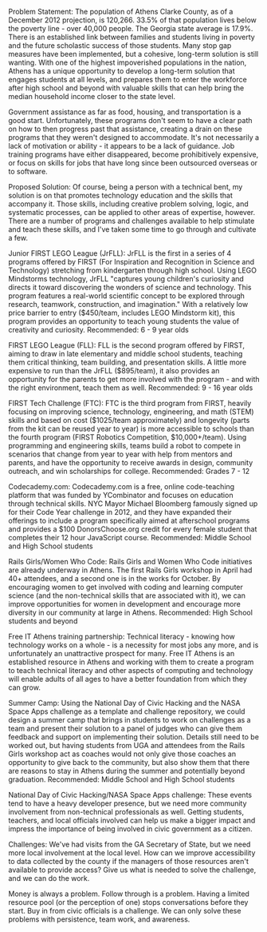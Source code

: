 Problem Statement:
The population of Athens Clarke County, as of a December 2012 projection, is 120,266. 33.5% of that population lives below the poverty line - over 40,000 people. The Georgia state average is 17.9%. There is an established link between families and students living in poverty and the future scholastic success of those students. Many stop gap measures have been implemented, but a cohesive, long-term solution is still wanting. With one of the highest impoverished populations in the nation, Athens has a unique opportunity to develop a long-term solution that engages students at all levels, and prepares them to enter the workforce after high school and beyond with valuable skills that can help bring the median household income closer to the state level.

Government assistance as far as food, housing, and transportation is a good start. Unfortunately, these programs don't seem to have a clear path on how to then progress past that assistance, creating a drain on these programs that they weren't designed to accommodate. It's not necessarily a lack of motivation or ability - it appears to be a lack of guidance. Job training programs have either disappeared, become prohibitively expensive, or focus on skills for jobs that have long since been outsourced overseas or to software.

Proposed Solution:
Of course, being a person with a technical bent, my solution is on that promotes technology education and the skills that accompany it. Those skills, including creative problem solving, logic, and systematic processes, can be applied to other areas of expertise, however. There are a number of programs and challenges available to help stimulate and teach these skills, and I've taken some time to go through and cultivate a few.

Junior FIRST LEGO League (JrFLL):
JrFLL is the first in a series of 4 programs offered by FIRST (For Inspiration and Recognition in Science and Technology) stretching from kindergarten through high school. Using LEGO Mindstorms technology, JrFLL "captures young children's curiosity and directs it toward discovering the wonders of science and technology. This program features a real-world scientific concept to be explored through research, teamwork, construction, and imagination." With a relatively low price barrier to entry ($450/team, includes LEGO Mindstorm kit), this program provides an opportunity to teach young students the value of creativity and curiosity.
Recommended: 6 - 9 year olds

FIRST LEGO League (FLL):
FLL is the second program offered by FIRST, aiming to draw in late elementary and middle school students, teaching them critical thinking, team building, and presentation skills. A little more expensive to run than the JrFLL ($895/team), it also provides an opportunity for the parents to get more involved with the program - and with the right environment, teach them as well.
Recommended: 9 - 16 year olds

FIRST Tech Challenge (FTC):
FTC is the third program from FIRST, heavily focusing on improving science, technology, engineering, and math (STEM) skills and based on cost ($1025/team approximately) and longevity (parts from the kit can be reused year to year) is more accessible to schools than the fourth program (FIRST Robotics Competition, $10,000+/team). Using programming and engineering skills, teams build a robot to compete in scenarios that change from year to year with help from mentors and parents, and have the opportunity to receive awards in design, community outreach, and win scholarships for college.
Recommended: Grades 7 - 12

Codecademy.com:
Codecademy.com is a free, online code-teaching platform that was funded by YCombinator and focuses on education through technical skills. NYC Mayor Michael Bloomberg famously signed up for their Code Year challenge in 2012, and they have expanded their offerings to include a program specifically aimed at afterschool programs and provides a $100 DonorsChoose.org credit for every female student that completes their 12 hour JavaScript course.
Recommended: Middle School and High School students

Rails Girls/Women Who Code:
Rails Girls and Women Who Code initiatives are already underway in Athens. The first Rails Girls workshop in April had 40+ attendees, and a second one is in the works for October. By encouraging women to get involved with coding and learning computer science (and the non-technical skills that are associated with it), we can improve opportunities for women in development and encourage more diversity in our community at large in Athens.
Recommended: High School students and beyond

Free IT Athens training partnership:
Technical literacy - knowing how technology works on a whole - is a necessity for most jobs any more, and is unfortunately an unattractive prospect for many. Free IT Athens is an established resource in Athens and working with them to create a program to teach technical literacy and other aspects of computing and technology will enable adults of all ages to have a better foundation from which they can grow.

Summer Camp:
Using the National Day of Civic Hacking and the NASA Space Apps challenge as a template and challenge repository, we could design a summer camp that brings in students to work on challenges as a team and present their solution to a panel of judges who can give them feedback and support on implementing their solution. Details still need to be worked out, but having students from UGA and attendees from the Rails Girls workshop act as coaches would not only give those coaches an opportunity to give back to the community, but also show them that there are reasons to stay in Athens during the summer and potentially beyond graduation.
Recommended: Middle School and High School students

National Day of Civic Hacking/NASA Space Apps challenge:
These events tend to have a heavy developer presence, but we need more community involvement from non-technical professionals as well. Getting students, teachers, and local officials involved can help us make a bigger impact and impress the importance of being involved in civic government as a citizen.

Challenges:
We've had visits from the GA Secretary of State, but we need more local involvement at the local level. How can we improve accessibility to data collected by the county if the managers of those resources aren't available to provide access? Give us what is needed to solve the challenge, and we can do the work.

Money is always a problem. Follow through is a problem. Having a limited resource pool (or the perception of one) stops conversations before they start. Buy in from civic officials is a challenge. We can only solve these problems with persistence, team work, and awareness.